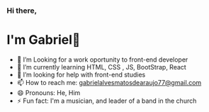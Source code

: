 ### Hi there, <h1>I'm Gabriel👋</h1>


- 🔭 I’m Looking for a work oportunity to front-end developer
- 🌱 I’m currently learning HTML, CSS , JS, BootStrap, React
- 🤔 I’m looking for help with front-end studies
- 📫 How to reach me: gabrielalvesmatosdearaujo77@gmail.com
- 😄 Pronouns: He, Him
- ⚡ Fun fact: I'm a musician, and leader of a band in the church
